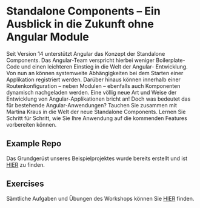 # Standalone Components – Ein Ausblick in die Zukunft ohne Angular Module

Seit Version 14 unterstützt Angular das Konzept der Standalone Components. Das Angular-Team verspricht hierbei weniger Boilerplate-Code und einen leichteren Einstieg in die Welt der Angular- Entwicklung. Von nun an können systemweite Abhängigkeiten bei dem Starten einer Applikation registriert werden. Darüber hinaus können innerhalb einer Routenkonfiguration – neben Modulen – ebenfalls auch Komponenten dynamisch nachgeladen werden. Eine völlig neue Art und Weise der Entwicklung von Angular-Applikationen bricht an!
Doch was bedeutet das für bestehende Angular-Anwendungen? Tauchen Sie zusammen mit Martina Kraus in die Welt der neue Standalone Components. Lernen Sie Schritt für Schritt, wie Sie Ihre Anwendung auf die kommenden Features vorbereiten können.

## Example Repo

Das Grundgerüst unseres Beispielprojektes wurde bereits erstellt und ist [HIER](https://github.com/martinakraus/bookmonkey-client-standalone) zu finden.

## Exercises

Sämtliche Aufgaben und Übungen des Workshops können Sie [HIER](https://github.com/martinakraus/angular-days-standalone-2022/tree/main/exercises) finden.
